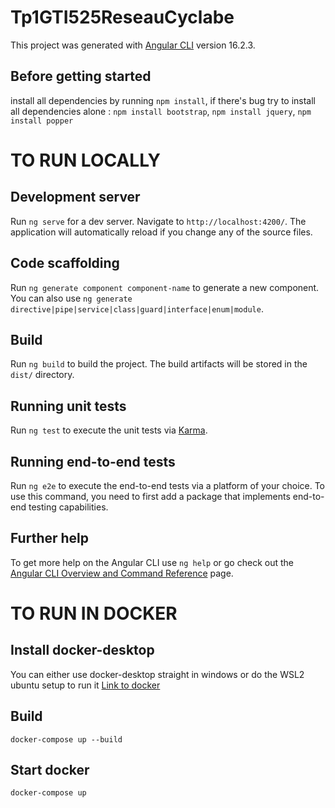 # Tp1GTI525ReseauCyclabe

This project was generated with [Angular CLI](https://github.com/angular/angular-cli) version 16.2.3.

## Before getting started

install all dependencies by running `npm install`, if there's bug try to install all dependencies alone : `npm install bootstrap`, `npm install jquery`, `npm install popper`

# TO RUN LOCALLY

## Development server

Run `ng serve` for a dev server. Navigate to `http://localhost:4200/`. The application will automatically reload if you change any of the source files.

## Code scaffolding

Run `ng generate component component-name` to generate a new component. You can also use `ng generate directive|pipe|service|class|guard|interface|enum|module`.

## Build

Run `ng build` to build the project. The build artifacts will be stored in the `dist/` directory.

## Running unit tests

Run `ng test` to execute the unit tests via [Karma](https://karma-runner.github.io).

## Running end-to-end tests

Run `ng e2e` to execute the end-to-end tests via a platform of your choice. To use this command, you need to first add a package that implements end-to-end testing capabilities.

## Further help

To get more help on the Angular CLI use `ng help` or go check out the [Angular CLI Overview and Command Reference](https://angular.io/cli) page.

# TO RUN IN DOCKER 

## Install docker-desktop 
You can either use docker-desktop straight in windows or do the WSL2 ubuntu setup to run it
[Link to docker](https://www.docker.com/products/docker-desktop/)

## Build 
`docker-compose up --build`

## Start docker
`docker-compose up`


